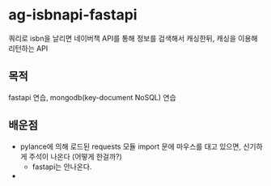 # ag-isbnapi-fastapi

쿼리로 isbn을 날리면 네이버책 API를 통해 정보를 검색해서
캐싱한뒤, 캐싱을 이용해 리턴하는 API

## 목적

fastapi 연습, mongodb(key-document NoSQL) 연습

## 배운점

- pylance에 의해 로드된 requests 모듈 import 문에 마우스를 대고 있으면, 신기하게 주석이 나온다 (어떻게 한걸까?)
  - fastapi는 안나온다.
-
